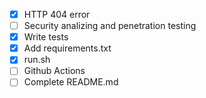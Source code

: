 - [x] HTTP 404 error
- [ ] Security analizing and penetration testing
- [x] Write tests
- [x] Add requirements.txt
- [x] run.sh
- [ ] Github Actions
- [ ] Complete README.md

